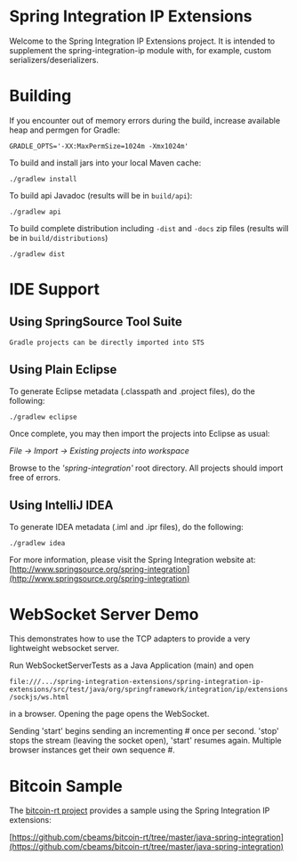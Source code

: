 Spring Integration IP Extensions
=================================================

Welcome to the Spring Integration IP Extensions project. It is intended to supplement the spring-integration-ip module with, for example, custom serializers/deserializers.

# Building

If you encounter out of memory errors during the build, increase available heap and permgen for Gradle:

    GRADLE_OPTS='-XX:MaxPermSize=1024m -Xmx1024m'

To build and install jars into your local Maven cache:

    ./gradlew install

To build api Javadoc (results will be in `build/api`):

    ./gradlew api

To build complete distribution including `-dist` and `-docs` zip files (results will be in `build/distributions`)

    ./gradlew dist

# IDE Support

## Using SpringSource Tool Suite

	Gradle projects can be directly imported into STS

## Using Plain Eclipse

To generate Eclipse metadata (.classpath and .project files), do the following:

    ./gradlew eclipse

Once complete, you may then import the projects into Eclipse as usual:

 *File -> Import -> Existing projects into workspace*

Browse to the *'spring-integration'* root directory. All projects should import free of errors.

## Using IntelliJ IDEA

To generate IDEA metadata (.iml and .ipr files), do the following:

    ./gradlew idea

For more information, please visit the Spring Integration website at:
[http://www.springsource.org/spring-integration](http://www.springsource.org/spring-integration)

# WebSocket Server Demo

This demonstrates how to use the TCP adapters to provide a very lightweight websocket server.

Run WebSocketServerTests as a Java Application (main) and open

`file:///.../spring-integration-extensions/spring-integration-ip-extensions/src/test/java/org/springframework/integration/ip/extensions/sockjs/ws.html`

in a browser. Opening the page opens the WebSocket.

Sending 'start' begins sending an incrementing # once per second. 'stop' stops the stream (leaving the socket open), 'start' resumes again. Multiple browser instances get their own sequence #.

# Bitcoin Sample

The [bitcoin-rt project](https://github.com/cbeams/bitcoin-rt) provides a sample using the Spring Integration IP extensions:
 
[https://github.com/cbeams/bitcoin-rt/tree/master/java-spring-integration](https://github.com/cbeams/bitcoin-rt/tree/master/java-spring-integration)
